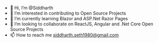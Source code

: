 - 👋 Hi, I’m @Siddharth
- 👀 I’m interested in contributing to Open Source Projects
- 🌱 I’m currently learning Blazor and ASP.Net Razor Pages
- 💞️ I’m looking to collaborate on ReactJS, Angular and .Net Core Open Source Projects
- 📫 How to reach me siddharth.seth1980@gmail.com

<!---
839998664/839998664 is a ✨ special ✨ repository because its `README.md` (this file) appears on your GitHub profile.
You can click the Preview link to take a look at your changes.
--->
